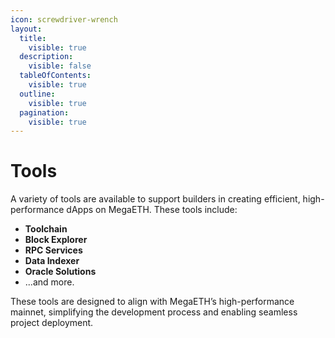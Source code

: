 ```yaml
---
icon: screwdriver-wrench
layout:
  title:
    visible: true
  description:
    visible: false
  tableOfContents:
    visible: true
  outline:
    visible: true
  pagination:
    visible: true
---
```


# Tools

A variety of tools are available to support builders in creating efficient, high-performance dApps on MegaETH. These tools include:

* **Toolchain**
* **Block Explorer**
* **RPC Services**
* **Data Indexer**
* **Oracle Solutions**
* ...and more.

These tools are designed to align with MegaETH’s high-performance mainnet, simplifying the development process and enabling seamless project deployment.
